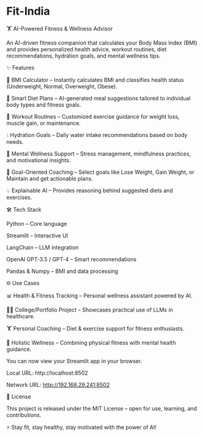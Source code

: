 # Fit-India
🏋️ AI-Powered Fitness & Wellness Advisor

An AI-driven fitness companion that calculates your Body Mass Index (BMI) and provides personalized health advice, workout routines, diet recommendations, hydration goals, and mental wellness tips.

✨ Features

🔢 BMI Calculator – Instantly calculates BMI and classifies health status (Underweight, Normal, Overweight, Obese).

🥗 Smart Diet Plans – AI-generated meal suggestions tailored to individual body types and fitness goals.

🏃 Workout Routines – Customized exercise guidance for weight loss, muscle gain, or maintenance.

💧 Hydration Goals – Daily water intake recommendations based on body needs.

🧘 Mental Wellness Support – Stress management, mindfulness practices, and motivational insights.

🎯 Goal-Oriented Coaching – Select goals like Lose Weight, Gain Weight, or Maintain and get actionable plans.

💡 Explainable AI – Provides reasoning behind suggested diets and exercises.

🛠️ Tech Stack

Python – Core language

Streamlit – Interactive UI

LangChain – LLM integration

OpenAI GPT-3.5 / GPT-4 – Smart recommendations

Pandas & Numpy – BMI and data processing

🌐 Use Cases

📊 Health & Fitness Tracking – Personal wellness assistant powered by AI.

👩‍🎓 College/Portfolio Project – Showcases practical use of LLMs in healthcare.

🏋️ Personal Coaching – Diet & exercise support for fitness enthusiasts.

🧘 Holistic Wellness – Combining physical fitness with mental health guidance.

 You can now view your Streamlit app in your browser.

  Local URL: http://localhost:8502
  
  Network URL: http://192.168.29.241:8502

📜 License

This project is released under the MIT License – open for use, learning, and contributions.

⚡ Stay fit, stay healthy, stay motivated with the power of AI!
